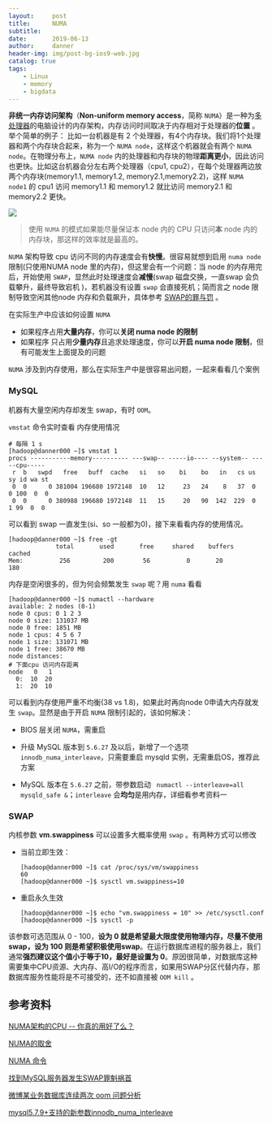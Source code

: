```yaml
---
layout:     post
title:      NUMA
subtitle:   
date:       2019-06-13
author:     danner
header-img: img/post-bg-ios9-web.jpg
catalog: true
tags:
    - Linux
    - memory
    - bigdata
---
```


 **非统一内存访问架构**（**Non-uniform memory access**，简称 `NUMA`）是一种为[多处理器](https://zh.wikipedia.org/wiki/多處理器)的电脑设计的内存架构，内存访问时间取决于内存相对于处理器的**位置** 。举个简单的例子： 比如一台机器是有 2 个处理器，有4个内存块。我们将1个处理器和两个内存块合起来，称为一个 `NUMA node`，这样这个机器就会有两个 `NUMA node`。在物理分布上，`NUMA node` 内的处理器和内存块的物理**距离更小**，因此访问也更快。比如这台机器会分左右两个处理器（cpu1, cpu2），在每个处理器两边放两个内存块(memory1.1, memory1.2, memory2.1,memory2.2)，这样 `NUMA node1` 的 cpu1 访问 memory1.1 和 memory1.2 就比访问 memory2.1 和 memory2.2 更快。

![](https://vendanner.github.io/img/Linux/numa.png)

> 使用 `NUMA` 的模式如果能尽量保证本 node 内的 CPU 只访问**本** node 内的内存块，那这样的效率就是最高的。 

 `NUMA` 架构导致 cpu 访问不同的内存速度会有**快慢**。很容易就想到启用 `numa node` 限制(只使用NUMA node 里的内存)，但这里会有一个问题：当 node 的内存用完后，开始使用 `SWAP`，显然此时处理速度会**减慢**(swap 磁盘交换，一直swap 会负载攀升，最终导致宕机 )，若机器没有设置 `swap` 会直接死机；简而言之 node 限制导致空闲其他node 内存和负载飙升，具体参考 [SWAP的罪与罚](http://huoding.com/2012/11/08/198) 。

在实际生产中应该如何设置 `NUMA`

- 如果程序占用**大量内存**，你可以**关闭 numa node 的限制**
- 如果程序 只占用**少量内存**且追求处理速度，你可以**开启 numa node 限制**，但有可能发生上面提及的问题

`NUMA` 涉及到内存使用，那么在实际生产中是很容易出问题，一起来看看几个案例

### MySQL

机器有大量空闲内存却发生 swap，有时 `OOM`。

`vmstat` 命令实时查看 内存使用情况

```shell
# 每隔 1 s
[hadoop@danner000 ~]$ vmstat 1     
procs -----------memory---------- ---swap-- -----io---- --system-- -----cpu-----
 r  b   swpd   free   buff  cache   si   so    bi    bo   in   cs us sy id wa st
 0  0      0 381004 196680 1972148  10   12     23   24    8   37  0  0 100  0  0
 0  0      0 380988 196680 1972148  11   15     20   90  142  229  0  1 99  0  0
```

可以看到 swap 一直发生(si、so 一般都为0)，接下来看看内存的使用情况。

```shell
[hadoop@danner000 ~]$ free -gt
             total       used       free     shared    buffers     cached
Mem:          256         200        56          0       20          180
```

内存是空闲很多的，但为何会频繁发生 `swap` 呢？用 `numa` 看看

```shell
[hadoop@danner000 ~]$ numactl --hardware
available: 2 nodes (0-1)
node 0 cpus: 0 1 2 3
node 0 size: 131037 MB
node 0 free: 1851 MB
node 1 cpus: 4 5 6 7
node 1 size: 131071 MB
node 1 free: 38670 MB
node distances:
# 下面cpu 访问内存距离
node   0   1 
  0:  10  20 
  1:  20  10 
```

可以看到内存使用严重不均衡(38 vs 1.8)，如果此时再向node 0申请大内存就发生 `swap`。显然是由于开启 `NUMA` 限制引起的，该如何解决：

- BIOS 层关闭 `NUMA`，需重启

-  升级 MySQL 版本到 `5.6.27` 及以后，新增了一个选项` innodb_numa_interleave`，只需要重启 mysqld 实例，无需重启OS，推荐此方案 
- MySQL 版本在 `5.6.27` 之前，带参数启动  ` numactl --interleave=all mysqld_safe &`；`interleave` 会**均匀**是用内存，详细看参考资料一

### SWAP

 内核参数 **vm.swappiness** 可以设置多大概率使用 `swap` 。有两种方式可以修改

- 当前立即生效：

  ```shell
  [hadoop@danner000 ~]$ cat /proc/sys/vm/swappiness 
  60
  [hadoop@danner000 ~]$ sysctl vm.swappiness=10
  ```

- 重启永久生效

  ```shell
  [hadoop@danner000 ~]$ echo "vm.swappiness = 10" >> /etc/sysctl.conf
  [hadoop@danner000 ~]$ sysctl -p
  ```

该参数可选范围从 0 - 100，**设为 0 就是希望最大限度使用物理内存，尽量不使用swap，设为 100 则是希望积极使用swap**。在运行数据库进程的服务器上，我们通常**强烈建议这个值小于等于10，最好是设置为 0**。原因很简单，对数据库这种需要集中CPU资源、大内存、高I/O的程序而言，如果用SWAP分区代替内存，那数据库服务性能将是不可接受的，还不如直接被 `OOM kill` 。



## 参考资料

[NUMA架构的CPU -- 你真的用好了么？]( http://cenalulu.github.io/linux/numa/ )

[NUMA的取舍](https://www.cnblogs.com/yjf512/archive/2012/12/10/2811823.html)

[NUMA 命令]( http://www.soo1.top/?id=59 )

[找到MySQL服务器发生SWAP罪魁祸首]( https://mp.weixin.qq.com/s/N1jmaOycqJEZEU8lLCkF9Q )

[微博某业务数据库连续两次 oom 问题分析]( https://mp.weixin.qq.com/s/hXtCzSnlVfo9Cq92538ipw?  )

[mysql5.7.9+支持的新参数innodb_numa_interleave]( https://blog.51cto.com/linzhijian/2061506 )